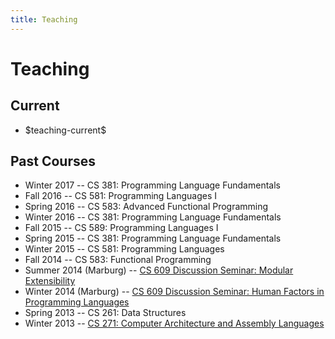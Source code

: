 ```yaml
---
title: Teaching
---
```


# Teaching

## Current

  * \$teaching-current\$


## Past Courses

  * Winter 2017 -- CS 381: Programming Language Fundamentals 
  * Fall 2016 -- CS 581: Programming Languages I
  * Spring 2016 -- CS 583: Advanced Functional Programming
  * Winter 2016 -- CS 381: Programming Language Fundamentals 
  * Fall 2015 -- CS 589: Programming Languages I
  * Spring 2015 -- CS 381: Programming Language Fundamentals
  * Winter 2015 -- CS 581: Programming Languages
  * Fall 2014 -- CS 583: Functional Programming
  * Summer 2014 (Marburg) -- [CS 609 Discussion Seminar: Modular Extensibility](/teaching/cs609-su14/)
  * Winter 2014 (Marburg) -- [CS 609 Discussion Seminar: Human Factors in Programming Languages](/teaching/cs609-wi14/)
  * Spring 2013 -- CS 261: Data Structures
  * Winter 2013 -- [CS 271: Computer Architecture and Assembly Languages](/cs271-wi13/)
